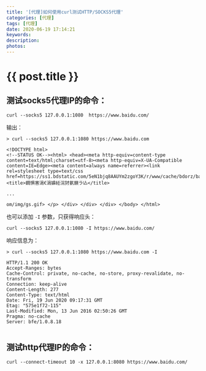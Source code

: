 ```yaml
---
title: '[代理]如何使用curl测试HTTP/SOCKS5代理'
categories: [代理]
tags: [代理]
date: 2020-06-19 17:14:21
keywords:
description:
photos:
---
```


# {{ post.title }}

## 测试socks5代理IP的命令：

`curl --socks5 127.0.0.1:1080  https://www.baidu.com/`

输出：

```
> curl --socks5 127.0.0.1:1080 https://www.baidu.com

<!DOCTYPE html>
<!--STATUS OK--><html> <head><meta http-equiv=content-type content=text/html;charset=utf-8><meta http-equiv=X-UA-Compatible content=IE=Edge><meta content=always name=referrer><link rel=stylesheet type=text/css href=https://ss1.bdstatic.com/5eN1bjq8AAUYm2zgoY3K/r/www/cache/bdorz/baidu.min.css><title>鐧惧害涓€涓嬶紝浣犲氨鐭ラ亾</title>

...

om/img/gs.gif> </p> </div> </div> </div> </body> </html>
```

也可以添加 `-I` 参数，只获得响应头：

`curl --socks5 127.0.0.1:1080 -I https://www.baidu.com/`

响应信息为：

```
> curl --socks5 127.0.0.1:1080 https://www.baidu.com -I

HTTP/1.1 200 OK
Accept-Ranges: bytes
Cache-Control: private, no-cache, no-store, proxy-revalidate, no-transform
Connection: keep-alive
Content-Length: 277
Content-Type: text/html
Date: Fri, 19 Jun 2020 09:17:31 GMT
Etag: "575e1f72-115"
Last-Modified: Mon, 13 Jun 2016 02:50:26 GMT
Pragma: no-cache
Server: bfe/1.0.8.18


```


## 测试http代理IP的命令：

`curl --connect-timeout 10 -x 127.0.0.1:8080 https://www.baidu.com/`

